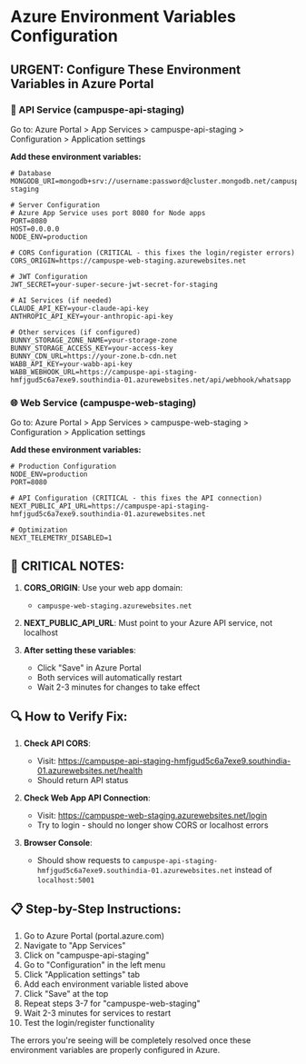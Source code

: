 # Azure Environment Variables Configuration

## URGENT: Configure These Environment Variables in Azure Portal

### 🔧 API Service (campuspe-api-staging)

Go to: Azure Portal > App Services > campuspe-api-staging > Configuration > Application settings

**Add these environment variables:**

```
# Database
MONGODB_URI=mongodb+srv://username:password@cluster.mongodb.net/campuspe-staging

# Server Configuration
# Azure App Service uses port 8080 for Node apps
PORT=8080
HOST=0.0.0.0
NODE_ENV=production

# CORS Configuration (CRITICAL - this fixes the login/register errors)
CORS_ORIGIN=https://campuspe-web-staging.azurewebsites.net

# JWT Configuration
JWT_SECRET=your-super-secure-jwt-secret-for-staging

# AI Services (if needed)
CLAUDE_API_KEY=your-claude-api-key
ANTHROPIC_API_KEY=your-anthropic-api-key

# Other services (if configured)
BUNNY_STORAGE_ZONE_NAME=your-storage-zone
BUNNY_STORAGE_ACCESS_KEY=your-access-key
BUNNY_CDN_URL=https://your-zone.b-cdn.net
WABB_API_KEY=your-wabb-api-key
WABB_WEBHOOK_URL=https://campuspe-api-staging-hmfjgud5c6a7exe9.southindia-01.azurewebsites.net/api/webhook/whatsapp
```

### 🌐 Web Service (campuspe-web-staging)

Go to: Azure Portal > App Services > campuspe-web-staging > Configuration > Application settings

**Add these environment variables:**

```
# Production Configuration
NODE_ENV=production
PORT=8080

# API Configuration (CRITICAL - this fixes the API connection)
NEXT_PUBLIC_API_URL=https://campuspe-api-staging-hmfjgud5c6a7exe9.southindia-01.azurewebsites.net

# Optimization
NEXT_TELEMETRY_DISABLED=1
```

## 🚨 CRITICAL NOTES:

1. **CORS_ORIGIN**: Use your web app domain:
    - `campuspe-web-staging.azurewebsites.net`

2. **NEXT_PUBLIC_API_URL**: Must point to your Azure API service, not localhost

3. **After setting these variables**:
   - Click "Save" in Azure Portal
   - Both services will automatically restart
   - Wait 2-3 minutes for changes to take effect

## 🔍 How to Verify Fix:

1. **Check API CORS**:
   - Visit: https://campuspe-api-staging-hmfjgud5c6a7exe9.southindia-01.azurewebsites.net/health
   - Should return API status

2. **Check Web App API Connection**:
   - Visit: https://campuspe-web-staging.azurewebsites.net/login
   - Try to login - should no longer show CORS or localhost errors

3. **Browser Console**:
   - Should show requests to `campuspe-api-staging-hmfjgud5c6a7exe9.southindia-01.azurewebsites.net` instead of `localhost:5001`

## 📋 Step-by-Step Instructions:

1. Go to Azure Portal (portal.azure.com)
2. Navigate to "App Services"
3. Click on "campuspe-api-staging"
4. Go to "Configuration" in the left menu
5. Click "Application settings" tab
6. Add each environment variable listed above
7. Click "Save" at the top
8. Repeat steps 3-7 for "campuspe-web-staging"
9. Wait 2-3 minutes for services to restart
10. Test the login/register functionality

The errors you're seeing will be completely resolved once these environment variables are properly configured in Azure.
